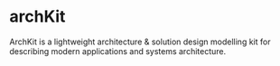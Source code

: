 # archKit

ArchKit is a lightweight architecture & solution design modelling kit for describing modern applications and systems architecture. 
